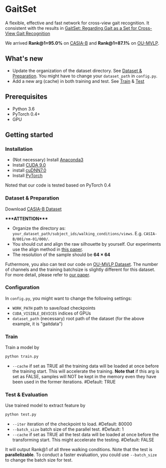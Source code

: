 # GaitSet

A flexible, effective and fast network for cross-view gait recognition.
It consistent with the results in [GaitSet: Regarding Gait as a Set for Cross-View Gait Recognition](https://arxiv.org/abs/1811.06186)

We arrived **Rank@1=95.0%** on [CASIA-B](http://www.cbsr.ia.ac.cn/english/Gait%20Databases.asp) 
and  **Rank@1=87.1%** on [OU-MVLP](http://www.am.sanken.osaka-u.ac.jp/BiometricDB/GaitMVLP.html).

## What's new
- Update the organization of the dataset directory. See [Dataset & Preparation](#dataset--preparation).
You might have to change your `dataset_path` in `config.py`.
- Add a new arg (cache) in both training and test. See [Train](#train) & [Test](#test--evaluation)

## Prerequisites

- Python 3.6
- PyTorch 0.4+
- GPU

## Getting started
### Installation

- (Not necessary) Install [Anaconda3](https://www.anaconda.com/download/)
- Install [CUDA 9.0](https://developer.nvidia.com/cuda-90-download-archive)
- install [cuDNN7.0](https://developer.nvidia.com/cudnn)
- Install [PyTorch](http://pytorch.org/)

Noted that our code is tested based on PyTorch 0.4

### Dataset & Preparation
Download [CASIA-B Dataset](http://www.cbsr.ia.ac.cn/english/Gait%20Databases.asp)

**\*\*\*ATTENTION\*\*\***
- Organize the directory as: 
`your_dataset_path/subject_ids/walking_conditions/views`.
E.g. `CASIA-B/001/nm-01/000/`.
- You should cut and align the raw silhouette by yourself. Our experiments use the align method in 
[this paper](https://ipsjcva.springeropen.com/articles/10.1186/s41074-018-0039-6).
- The resolution of the sample should be **$64\times64$**

Futhermore, you also can test our code on [OU-MVLP Dataset](http://www.am.sanken.osaka-u.ac.jp/BiometricDB/GaitMVLP.html).
The number of channels and the training batchsize is slightly different for this dataset.
For more detail, please refer to [our paper](https://arxiv.org/abs/1811.06186).

### Configuration 

In `config.py`, you might want to change the following settings:
- `WORK_PATH` path to save/load checkpoints
- `CUDA_VISIBLE_DEVICES` indices of GPUs
- `dataset_path` (necessary) root path of the dataset 
(for the above example, it is "gaitdata")

### Train
Train a model by
```bash
python train.py
```
- `--cache` if set as TRUE all the training data will be loaded at once before the training start.
This will accelerate the training.
**Note that** if this arg is set as FALSE, samples will NOT be kept in the memory
even they have been used in the former iterations. #Default: TRUE

### Test & Evaluation
Use trained model to extract feature by
```bash
python test.py
```
- `--iter` iteration of the checkpoint to load. #Default: 80000
- `--batch_size` batch size of the parallel test. #Default: 1
- `--cache` if set as TRUE all the test data will be loaded at once before the transforming start.
This might accelerate the testing. #Default: FALSE

It will output Rank@1 of all three walking conditions. 
Note that the test is **parallelizable**. 
To conduct a faster evaluation, you could use `--batch_size` to change the batch size for test.
